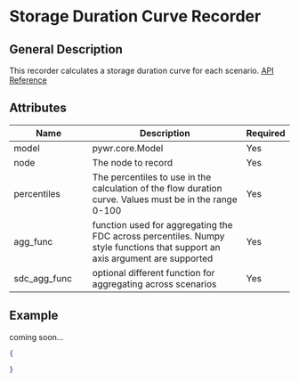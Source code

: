 # Storage Duration Curve Recorder

## General Description

This recorder calculates a storage duration curve for each scenario. [API Reference](https://pywr.github.io/pywr-docs/master/api/generated/pywr.recorders.StorageDurationCurveRecorder.html)

## Attributes

<table><thead><tr><th width="158">Name</th><th width="473">Description</th><th>Required</th></tr></thead><tbody><tr><td>model</td><td>pywr.core.Model</td><td>Yes</td></tr><tr><td>node</td><td>The node to record</td><td>Yes</td></tr><tr><td>percentiles</td><td>The percentiles to use in the calculation of the flow duration curve. Values must be in the range 0-100</td><td>Yes</td></tr><tr><td>agg_func</td><td>function used for aggregating the FDC across percentiles. Numpy style functions that support an axis argument are supported</td><td>Yes</td></tr><tr><td>sdc_agg_func</td><td>optional different function for aggregating across scenarios</td><td>Yes</td></tr></tbody></table>

## Example

coming soon...

```json
{

}
```
